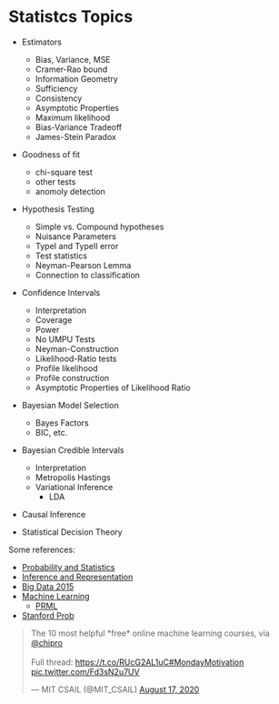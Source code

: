 # Statistcs Topics


 * Estimators
    * Bias, Variance, MSE
    * Cramer-Rao bound
    * Information Geometry
    * Sufficiency
    * Consistency
    * Asymptotic Properties
    * Maximum likelihood
    * Bias-Variance Tradeoff
    * James-Stein Paradox
 * Goodness of fit
    * chi-square test
    * other tests
    * anomoly detection
 * Hypothesis Testing
    * Simple vs. Compound hypotheses
    * Nuisance Parameters
    * TypeI and TypeII error
    * Test statistics
    * Neyman-Pearson Lemma
    * Connection to classification
 * Confidence Intervals
    * Interpretation
    * Coverage
    * Power
    * No UMPU Tests
    * Neyman-Construction
    * Likelihood-Ratio tests
    * Profile likelihood
    * Profile construction
    * Asymptotic Properties of Likelihood Ratio

* Bayesian Model Selection
    * Bayes Factors
    * BIC, etc.
* Bayesian Credible Intervals
    * Interpretation
    * Metropolis Hastings
    * Variational Inference
        * LDA
* Causal Inference
* Statistical Decision Theory


Some references:
 * [Probability and Statistics](https://cims.nyu.edu/~cfgranda/pages/DSGA1002_fall17/index.html)
 * [Inference and Representation](https://inf16nyu.github.io/home/)
 * [Big Data 2015](https://www.vistrails.org/index.php/Course:_Big_Data_2015)
 * [Machine Learning](https://davidrosenberg.github.io/ml2017/#resources)
     * [PRML](https://github.com/cranmer/PRML)
 * [Stanford Prob](http://cs229.stanford.edu/section/cs229-prob.pdf) 

<blockquote class="twitter-tweet"><p lang="en" dir="ltr">The 10 most helpful *free* online machine learning courses, via <a href="https://twitter.com/chipro?ref_src=twsrc%5Etfw">@chipro</a><br><br>Full thread: <a href="https://t.co/RUcG2AL1uC">https://t.co/RUcG2AL1uC</a><a href="https://twitter.com/hashtag/MondayMotivation?src=hash&amp;ref_src=twsrc%5Etfw">#MondayMotivation</a> <a href="https://t.co/Fd3sN2u7UV">pic.twitter.com/Fd3sN2u7UV</a></p>&mdash; MIT CSAIL (@MIT_CSAIL) <a href="https://twitter.com/MIT_CSAIL/status/1295391687783718914?ref_src=twsrc%5Etfw">August 17, 2020</a></blockquote> <script async src="https://platform.twitter.com/widgets.js" charset="utf-8"></script>